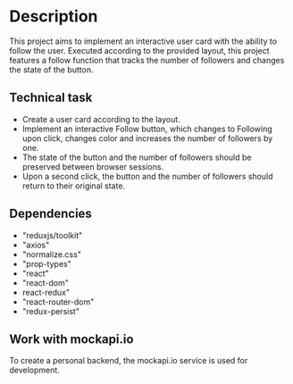 # Description

This project aims to implement an interactive user card with the ability to follow the user. Executed according to the provided layout, this project features a follow function that tracks the number of followers and changes the state of the button.

## Technical task

- Create a user card according to the layout.
- Implement an interactive Follow button, which changes to Following upon click, changes color and increases the number of followers by one.
- The state of the button and the number of followers should be preserved between browser sessions.
- Upon a second click, the button and the number of followers should return to their original state.

## Dependencies

- "reduxjs/toolkit"
- "axios"
- "normalize.css"
- "prop-types"
- "react"
- "react-dom"
-  react-redux"
- "react-router-dom"
- "redux-persist"

## Work with mockapi.io
To create a personal backend, the mockapi.io service is used for development.
